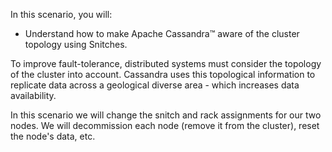 In this scenario, you will:

* Understand how to make Apache Cassandra™ aware of the cluster topology using Snitches.

To improve fault-tolerance, distributed systems must consider the topology of the cluster into account. Cassandra uses this topological information to replicate data across a geological diverse area - which increases data availability.

In this scenario we will change the snitch and rack assignments for our two nodes. We will decommission each node (remove it from the cluster), reset the node's data, etc.

